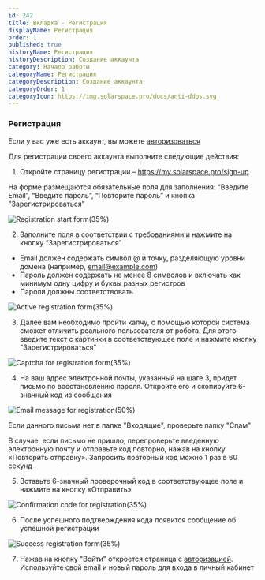 ```yaml
---
id: 242
title: Вкладка - Регистрация
displayName: Регистрация
order: 1
published: true
historyName: Регистрация
historyDescription: Создание аккаунта
category: Начало работы
categoryName: Регистрация
categoryDescription: Создание аккаунта
categoryOrder: 1
categoryIcon: https://img.solarspace.pro/docs/anti-ddos.svg
---
```


### Регистрация
Если у вас уже есть аккаунт, вы можете [авторизоваться]([204])

Для регистрации своего аккаунта выполните следующие действия:

1. Откройте страницу регистрации – https://my.solarspace.pro/sign-up

На форме размещаются обязательные поля для заполнения: “Введите Email”, “Введите пароль”, “Повторите пароль” и кнопка "Зарегистрироваться”

![Registration start form(35%)](https://img.solarspace.pro/docs/registration-start-form.jpg "Стартовая форма регистрации")

2. Заполните поля в соответствии с требованиями и нажмите на кнопку “Зарегистрироваться”

- Email должен содержать символ @ и точку, разделяющую уровни домена (например, email@example.com)
- Пароль должен содержать не менее 8 символов и включать как минимум одну цифру и буквы разных регистров
- Пароли должны соответствовать

![Active registration form(35%)](https://img.solarspace.pro/docs/active-registration-form.jpg "Активная форма регистрации")

3. Далее вам необходимо пройти капчу, с помощью которой система cможет отличить реального пользователя от робота. Для этого введите текст с картинки в соответствующее поле и нажмите кнопку "Зарегистрироваться"

![Captcha for registration form(35%)](https://img.solarspace.pro/docs/captcha-for-registration-form.jpg "Капча для формы регистрации")

4. На ваш адрес электронной почты, указанный на шаге 3, придет письмо по восстановлению пароля. Откройте его и скопируйте 6-значный код из сообщения

![Email message for registration(50%)](https://img.solarspace.pro/docs/email-message-for-registration.jpg "Сообщение на почте для регистрации")

Если данного письма нет в папке "Входящие", проверьте папку "Спам" 

В случае, если письмо не пришло, перепроверьте введенную электронную почту и отправьте код повторно, нажав на кнопку «Повторить отправку». Запросить повторный код можно 1 раз в 60 секунд

5. Вставьте 6-значный проверочный код в соответствующее поле и нажмите на кнопку «Отправить»

![Confirmation code for registration(35%)](https://img.solarspace.pro/docs/confirmation-code-for-registration.jpg "Код подтверждения для регистрации")

6. После успешного подтверждения кода появится сообщение об успешной регистрации

![Success registration form(35%)](https://img.solarspace.pro/docs/success-registration-form.jpg "Успешная форма регистрации")

7. Нажав на кнопку "Войти" откроется страница с [авторизацией]([204]). Используйте свой email и новый пароль для входа в личный кабинет
